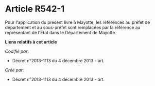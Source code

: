 # Article R542-1

Pour l'application du présent livre à Mayotte, les références au préfet de département et au sous-préfet sont remplacées par
la référence au représentant de l'Etat dans le Département de Mayotte.

**Liens relatifs à cet article**

_Codifié par_:

  - Décret n°2013-1113 du 4 décembre 2013 - art.

_Créé par_:

  - Décret n°2013-1113 du 4 décembre 2013 - art.
